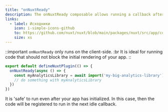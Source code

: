 ```yaml
---
title: "onNuxtReady"
description: The onNuxtReady composable allows running a callback after your app has finished initializing.
links:
  - label: Исходники
    icon: i-simple-icons-github
    to: https://github.com/nuxt/nuxt/blob/main/packages/nuxt/src/app/composables/ready.ts
    size: xs
---
```


::important
`onNuxtReady` only runs on the client-side. :br
It is ideal for running code that should not block the initial rendering of your app.
::

```ts [plugins/ready.client.ts]
export default defineNuxtPlugin(() => {
  onNuxtReady(async () => {
    const myAnalyticsLibrary = await import('my-big-analytics-library')
    // do something with myAnalyticsLibrary
  })
})
```

It is 'safe' to run even after your app has initialized. In this case, then the code will be registered to run in the next idle callback.
